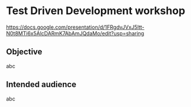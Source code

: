 # Test Driven Development workshop

https://docs.google.com/presentation/d/1FRgdvJVxJ5ltt-N0t8MTi6x5AlcDARmK7AbAmJQdaMo/edit?usp=sharing

## Objective
abc

## Intended audience
abc

